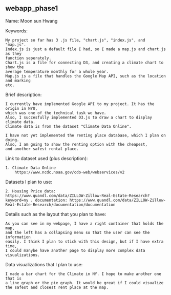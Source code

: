 ## webapp_phase1


Name: Moon sun Hwang

Keywords: 
    
    My project so far has 3 .js file, "chart.js", "index.js", and "map.js". 
    Index.js is just a default file I had, so I made a map.js and chart.js as they 
    function seperately. 
    Chart.js is a file for connecting D3, and creating a climate chart to show the
    average temperature monthly for a whole year. 
    Map.js is a file that handles the Google Map API, such as the location and marking
    etc. 

    
Brief description: 
    
    I currently have implemented Google API to my project. It has the origin in NYU,
    which was one of the technical task we have. 
    Also, I succesfully implemented D3.js to draw a chart to display climate data.
    Climate data is from the dataset "Climate Data Online". 
    
    I have not yet implemented the renting place database, which I plan on doing.
    Also, I am going to show the renting option with the cheapest, 
    and another safest rental place.


Link to dataset used (plus description): 

    1. Climate Data Online 
        https://www.ncdc.noaa.gov/cdo-web/webservices/v2
   
Datasets I plan to use:
    
    2. Housing Price data: 
    https://www.quandl.com/data/ZILLOW-Zillow-Real-Estate-Research?keyword=ny . documentation: https://www.quandl.com/data/ZILLOW-Zillow-Real-Estate-Research/documentation/documentation
        
Details such as the layout that you plan to have:
    
    As you can see in my webpage, I have a right container that holds the map,
    and the left has a collapsing menu so that the user can see the information 
    easily. I think I plan to stick with this design, but if I have extra time,
    I could manybe have another page to display more complex data visualizations.
    
    
Data visualizations that I plan to use:
    
    I made a bar chart for the Climate in NY. I hope to make another one that is
    a line graph or the pie graph. It would be great if I could visualize 
    the safest and closest rent place at the map.


